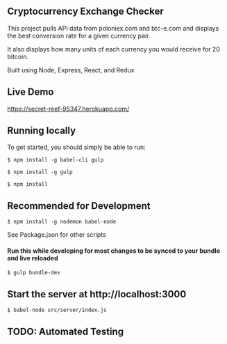 
## Cryptocurrency Exchange Checker

This project pulls API data from poloniex.com and btc-e.com and displays the best conversion rate for a given currency pair.

It also displays how many units of each currency you would receive for 20 bitcoin.

Built using Node, Express, React, and Redux

## Live Demo

https://secret-reef-95347.herokuapp.com/

## Running locally

To get started, you should simply be able to run:

`$ npm install -g babel-cli gulp`

`$ npm install -g gulp`

`$ npm install`

## Recommended for Development

`$ npm install -g nodemon babel-node`

See Package.json for other scripts

#### Run this while developing for most changes to be synced to your bundle and live reloaded
`$ gulp bundle-dev`

## Start the server at http://localhost:3000
`$ babel-node src/server/index.js`

## TODO: Automated Testing
